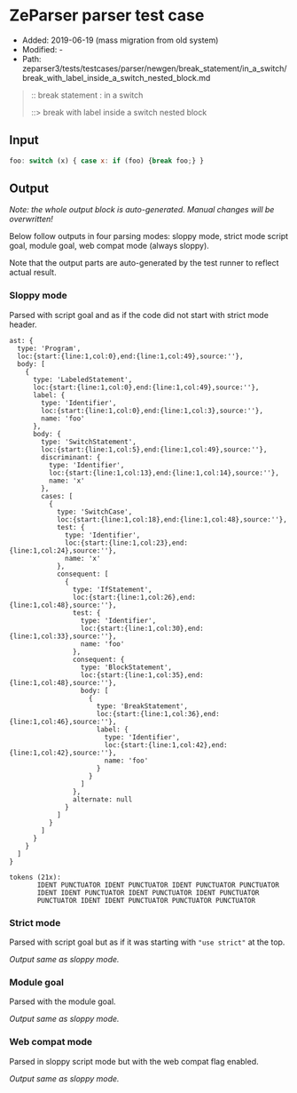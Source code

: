 # ZeParser parser test case

- Added: 2019-06-19 (mass migration from old system)
- Modified: -
- Path: zeparser3/tests/testcases/parser/newgen/break_statement/in_a_switch/break_with_label_inside_a_switch_nested_block.md

> :: break statement : in a switch
>
> ::> break with label inside a switch nested block

## Input

`````js
foo: switch (x) { case x: if (foo) {break foo;} }
`````

## Output

_Note: the whole output block is auto-generated. Manual changes will be overwritten!_

Below follow outputs in four parsing modes: sloppy mode, strict mode script goal, module goal, web compat mode (always sloppy).

Note that the output parts are auto-generated by the test runner to reflect actual result.

### Sloppy mode

Parsed with script goal and as if the code did not start with strict mode header.

`````
ast: {
  type: 'Program',
  loc:{start:{line:1,col:0},end:{line:1,col:49},source:''},
  body: [
    {
      type: 'LabeledStatement',
      loc:{start:{line:1,col:0},end:{line:1,col:49},source:''},
      label: {
        type: 'Identifier',
        loc:{start:{line:1,col:0},end:{line:1,col:3},source:''},
        name: 'foo'
      },
      body: {
        type: 'SwitchStatement',
        loc:{start:{line:1,col:5},end:{line:1,col:49},source:''},
        discriminant: {
          type: 'Identifier',
          loc:{start:{line:1,col:13},end:{line:1,col:14},source:''},
          name: 'x'
        },
        cases: [
          {
            type: 'SwitchCase',
            loc:{start:{line:1,col:18},end:{line:1,col:48},source:''},
            test: {
              type: 'Identifier',
              loc:{start:{line:1,col:23},end:{line:1,col:24},source:''},
              name: 'x'
            },
            consequent: [
              {
                type: 'IfStatement',
                loc:{start:{line:1,col:26},end:{line:1,col:48},source:''},
                test: {
                  type: 'Identifier',
                  loc:{start:{line:1,col:30},end:{line:1,col:33},source:''},
                  name: 'foo'
                },
                consequent: {
                  type: 'BlockStatement',
                  loc:{start:{line:1,col:35},end:{line:1,col:48},source:''},
                  body: [
                    {
                      type: 'BreakStatement',
                      loc:{start:{line:1,col:36},end:{line:1,col:46},source:''},
                      label: {
                        type: 'Identifier',
                        loc:{start:{line:1,col:42},end:{line:1,col:42},source:''},
                        name: 'foo'
                      }
                    }
                  ]
                },
                alternate: null
              }
            ]
          }
        ]
      }
    }
  ]
}

tokens (21x):
       IDENT PUNCTUATOR IDENT PUNCTUATOR IDENT PUNCTUATOR PUNCTUATOR
       IDENT IDENT PUNCTUATOR IDENT PUNCTUATOR IDENT PUNCTUATOR
       PUNCTUATOR IDENT IDENT PUNCTUATOR PUNCTUATOR PUNCTUATOR
`````

### Strict mode

Parsed with script goal but as if it was starting with `"use strict"` at the top.

_Output same as sloppy mode._

### Module goal

Parsed with the module goal.

_Output same as sloppy mode._

### Web compat mode

Parsed in sloppy script mode but with the web compat flag enabled.

_Output same as sloppy mode._
